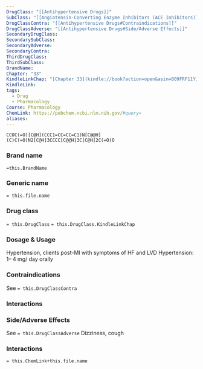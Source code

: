```yaml
---
DrugClass: "[[Antihypertensive Drugs]]"
SubClass: "[[Angiotensin-Converting Enzyme Inhibitors (ACE Inhibitors)]]"
DrugClassContra: "[[Antihypertensive Drugs#Contraindications]]"
DrugClassAdverse: "[[Antihypertensive Drugs#Side/Adverse Effects]]"
SecondaryDrugClass: 
SecondarySubClass: 
SecondaryAdverse: 
SecondaryContra: 
ThirdDrugClass: 
ThirdSubClass: 
BrandName: 
Chapter: "33"
KindleLinkChap: "[Chapter 33](kindle://book?action=open&asin=B09FRF11YJ&location=17954)"
KindleLink: 
tags:
  - Drug
  - Pharmacology
Course: Pharmacology
ChemLink: https://pubchem.ncbi.nlm.nih.gov/#query=
aliases:
---
```

```smiles
CCOC(=O)[C@H](CCC1=CC=CC=C1)N[C@@H](C)C(=O)N2[C@H]3CCCC[C@@H]3C[C@H]2C(=O)O
```

### Brand name
`=this.BrandName`

### Generic name
`= this.file.name`

### Drug class 
`= this.DrugClass`
	`= this.DrugClass.KindleLinkChap`

### Dosage & Usage
Hypertension, clients post-MI with symptoms of HF and LVD
Hypertension: 1– 4 mg/ day orally

### Contraindications
See `= this.DrugClassContra`

### Interactions


### Side/Adverse Effects
See `= this.DrugClassAdverse`
Dizziness, cough

### Interactions

`= this.ChemLink+this.file.name`

